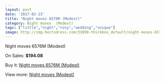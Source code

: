 ```yaml
---
layout: post
date: '2017-02-23'
title: "Night moves 6576M (Modest)"
category: Night moves  (Modest)
tags: ["little","night","rosy","wedding","unique"]
image: http://img.hectodress.com/33099-thickbox_default/night-moves-6576m-modest.jpg
---
```

Night moves 6576M (Modest)

On Sales: **$194.08**
<a href="https://www.hectodress.com/night-moves-modest/15204-night-moves-6576m-modest.html"><amp-img layout="responsive" width="600" height="600" src="//img.hectodress.com/33099-thickbox_default/night-moves-6576m-modest.jpg" alt="Night moves 6576M (Modest) 0" /></a>
<a href="https://www.hectodress.com/night-moves-modest/15204-night-moves-6576m-modest.html"><amp-img layout="responsive" width="600" height="600" src="//img.hectodress.com/33100-thickbox_default/night-moves-6576m-modest.jpg" alt="Night moves 6576M (Modest) 1" /></a>

Buy it: [Night moves 6576M (Modest)](https://www.hectodress.com/night-moves-modest/15204-night-moves-6576m-modest.html "Night moves 6576M (Modest)")

View more: [Night moves  (Modest)](https://www.hectodress.com/273-night-moves-modest "Night moves  (Modest)")